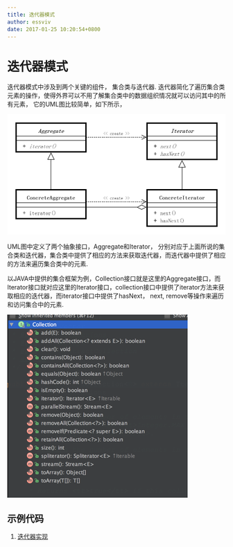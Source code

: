 ```yaml
---
title: 迭代器模式
author: essviv
date: 2017-01-25 10:20:54+0800
---
```


# 迭代器模式

迭代器模式中涉及到两个关键的组件， 集合类与迭代器. 迭代器简化了遍历集合类元素的操作，使得外界可以不用了解集合类中的数据组织情况就可以访问其中的所有元素， 它的UML图比较简单，如下所示，

![iterator-uml](https://github.com/Essviv/images/blob/master/iterator-uml.jpg?raw=true)

UML图中定义了两个抽象接口，Aggregate和Iterator， 分别对应于上面所说的集合类和迭代器，集合类中提供了相应的方法来获取迭代器，而迭代器中提供了相应的方法来遍历集合类中的元素.

以JAVA中提供的集合框架为例，Collection接口就是这里的Aggregate接口，而Iterator接口就对应这里的Iterator接口，collection接口中提供了iterator方法来获取相应的迭代器，而iterator接口中提供了hasNext， next, remove等操作来遍历和访问集合中的元素.

![iterator-methods](https://github.com/Essviv/images/blob/master/iterator-methods.jpg?raw=true)

## 示例代码

1. [迭代器实现](https://github.com/Essviv/designPattern/tree/master/src/main/java/com/cmcc/syw/iterator)